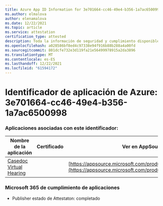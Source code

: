 ```yaml
---
title: Azure App ID Information for 3e701664-cc46-49e4-b356-1a7ac6500998
ms.author: elmalova
author: elenamalova
ms.date: 12/22/2021
ms.topic: article
ms.service: attestation
certification_type: attested
description: Toda la información de seguridad y cumplimiento disponible para 3e701664-cc46-49e4-b356-1a7ac6500998.
ms.openlocfilehash: a028586bf8ed4c97338e94f916b88b288a4a00fd
ms.sourcegitcommit: 801dcfe732e3d119fa21e56499978915a2da3896
ms.translationtype: MT
ms.contentlocale: es-ES
ms.lasthandoff: 12/22/2021
ms.locfileid: "61594172"
---
```

# <a name="azure-app-id-3e701664-cc46-49e4-b356-1a7ac6500998"></a>Identificador de aplicación de Azure: 3e701664-cc46-49e4-b356-1a7ac6500998


### <a name="apps-associated-with-this-id"></a>Aplicaciones asociadas con este identificador:
| **Nombre de la aplicación** | **Certificado** | **Ver en AppSource** |
|--------------|---------------|-----------------------|
| [Casedoc Virtual Hearing](https://docs.microsoft.com/microsoft-365-app-certification/forward/WA200003164) |  | [https://appsource.microsoft.com/product/office/WA200003164](https://appsource.microsoft.com/product/office/WA200003164) |

### <a name="microsoft-365-app-compliance-status"></a>Microsoft 365 de cumplimiento de aplicaciones
- Publisher estado de Attestaton: completado
